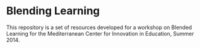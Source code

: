 Blending Learning
=================

This repository is a set of resources developed for a workshop on Blended Learning for the Mediterranean Center for Innovation in Education, Summer 2014.

